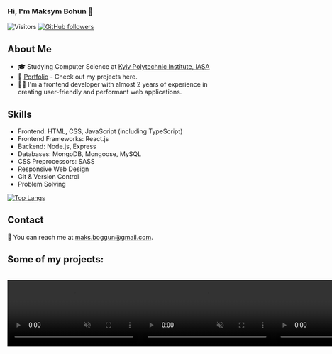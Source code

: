### Hi, I'm Maksym Bohun 👋

![Visitors](https://api.visitorbadge.io/api/visitors?path=https%3A%2F%2Fgithub.com%2Fmaksym-bohun%2Fmaksym-bohun&label=Visitors&countColor=%231d7fb9&style=flat)
[![GitHub followers](https://img.shields.io/github/followers/maksym-bohun.svg?style=social&label=Follow&maxAge=2592000)](https://github.com/maksym-bohun?tab=followers)

## About Me

- 🎓 Studying Computer Science at [Kyiv Polytechnic Institute, IASA](https://iasa.kpi.ua/)
- 💼 [Portfolio](https://maksym-bohun.github.io/portfolio/) - Check out my projects here.
- 👨‍💻 I'm a frontend developer with almost 2 years of experience in creating user-friendly and performant web applications.

## Skills

- Frontend: HTML, CSS, JavaScript (including TypeScript)
- Frontend Frameworks: React.js
- Backend: Node.js, Express
- Databases: MongoDB, Mongoose, MySQL
- CSS Preprocessors: SASS
- Responsive Web Design
- Git & Version Control
- Problem Solving

[![Top Langs](https://github-readme-stats.vercel.app/api/top-langs/?username=maksym-bohun&layout=compact)](https://github.com/maksym-bohun)

## Contact

📧 You can reach me at [maks.boggun@gmail.com](mailto:maks.boggun@gmail.com).

## Some of my projects:

<div style='display: flex; width: 100%'>
  <video width="500" autoplay loop muted style='width: 75%; display: block; margin: 1rem auto;'>
    <source src="./projects/Electro.mp4" type="video/mp4" />
  </video>
  <video width="500" autoplay loop muted style='width: 75%; display: block; margin: 1rem auto;'>
    <source src="./projects/TypingTrainer.MP4" type="video/mp4" />
  </video>
  <video width="500" autoplay loop muted style='width: 75%; display: block; margin: 1rem auto;'>
    <source src="./projects/BookShop.MP4" type="video/mp4" />
  </video>
</div>
